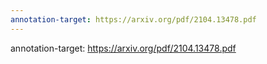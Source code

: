 ```yaml
---
annotation-target: https://arxiv.org/pdf/2104.13478.pdf
---
```


annotation-target: https://arxiv.org/pdf/2104.13478.pdf 